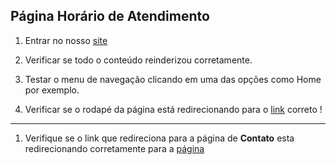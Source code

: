 ## Página Horário de Atendimento

1. Entrar no nosso [site](https://site-clinica-veterinaria.vercel.app/schedule.html)

2. Verificar se todo o conteúdo reinderizou corretamente.

3. Testar o menu de navegação clicando em uma das opções como Home por exemplo.

4. Verificar se o rodapé da página está redirecionando para o [link](https://hrnsoftwares.com/) correto !

---

1. Verifique se o link que redireciona para a página de **Contato** esta redirecionando corretamente para a [página](https://site-clinica-veterinaria.vercel.app/contact.html)
